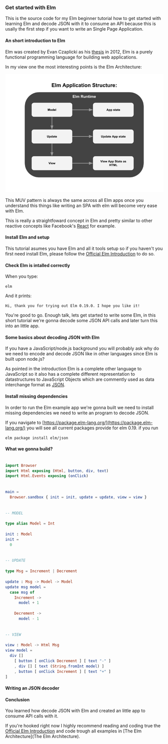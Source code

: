 ### Get started with Elm

This is the source code for my Elm beginner tutorial how to get started with learning Elm and decode JSON with it to consume an API because this is usally the first step if you want to write an Single Page Application.

#### An short introduction to Elm 

Elm was created by Evan Czaplicki as his [thesis](https://www.seas.harvard.edu/sites/default/files/files/archived/Czaplicki.pdf) in 2012, Elm is a purely functional programming language for building web applications.

In my view one the most interesting points is the Elm Architecture:

![Model-Update-View](img/Model-Update-View.png)

This MUV pattern is always the same across all Elm apps once you understand this things like writing an SPA with elm will become very ease with Elm.

This is really a straightfoward concept in Elm and pretty similar to other reactive concepts like Facebook's [React](https://reactjs.org/) for example.

#### Install Elm and setup

This tutorial asumes you have Elm and all it tools setup so if you haven't you first need install Elm,
please follow the [Official Elm Introduction](https://guide.elm-lang.org/install.html) to do so.

#### Check Elm is intalled correctly

When you type:

```elm```

And it prints:

``` Hi, thank you for trying out Elm 0.19.0. I hope you like it! ```

You're good to go. Enough talk,  lets get started to write some Elm,
in this short tutorial we're gonna decode some JSON API calls and later turn this into an little app.

#### Some basics about decoding JSON with Elm

If you have a JavaScript/node.js background you will probably ask why do we need to encode and
decode JSON like in other languages since Elm is built upon node.js?

As pointed in the introduction Elm  is a complete other language to JavaScript so it also
has a complete different representation to datastructures to JavaScript Objects which
are commently used as data interchange format as [JSON](http://www.json.org/).

#### Install missing dependencies

In order to run the Elm example app we're gonna built we need to install missing dependencies we need to write an program to decode JSON. 

If you navigate to [https://package.elm-lang.org/](https://package.elm-lang.org/) you will see all current
packages provide for elm 0.19.
if you run

``` elm package install elm/json ```


#### What we gonna build?

``` elm 

import Browser
import Html exposing (Html, button, div, text)
import Html.Events exposing (onClick)


main =
  Browser.sandbox { init = init, update = update, view = view }


-- MODEL

type alias Model = Int

init : Model
init =
  0


-- UPDATE

type Msg = Increment | Decrement

update : Msg -> Model -> Model
update msg model =
  case msg of
    Increment ->
      model + 1

    Decrement ->
      model - 1


-- VIEW

view : Model -> Html Msg
view model =
  div []
    [ button [ onClick Decrement ] [ text "-" ]
    , div [] [ text (String.fromInt model) ]
    , button [ onClick Increment ] [ text "+" ]
]

```
#### Writing an JSON decoder


#### Conclusion

You learned how decode JSON with Elm and created an little app to consume API calls
with it.

If you're hooked right now I highly recommend reading and coding true the
[Official Elm Introduction](https://guide.elm-lang.org/) and code trough all examples in [The Elm Architecture](The Elm Architecture).



